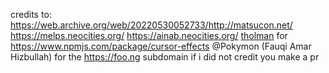 credits to: https://web.archive.org/web/20220530052733/http://matsucon.net/ https://melps.neocities.org/ https://ainab.neocities.org/ [tholman](https://www.npmjs.com/~tholman) for https://www.npmjs.com/package/cursor-effects
@Pokymon (Fauqi Amar Hizbullah) for the https://foo.ng subdomain 
if i did not credit you make a pr 
